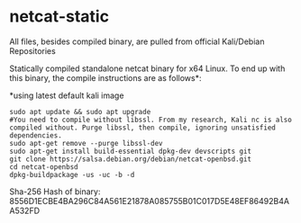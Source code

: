 # netcat-static

All files, besides compiled binary, are pulled from official Kali/Debian Repositories

Statically compiled standalone netcat binary for x64 Linux. To end up with this binary, the compile instructions are as follows*:

*using latest default kali image
```
sudo apt update && sudo apt upgrade
#You need to compile without libssl. From my research, Kali nc is also compiled without. Purge libssl, then compile, ignoring unsatisfied dependencies.
sudo apt-get remove --purge libssl-dev
sudo apt-get install build-essential dpkg-dev devscripts git
git clone https://salsa.debian.org/debian/netcat-openbsd.git
cd netcat-openbsd
dpkg-buildpackage -us -uc -b -d
```

Sha-256 Hash of binary: 8556D1ECBE4BA296C84A561E21878A085755B01C017D5E48EF86492B4AA532FD
